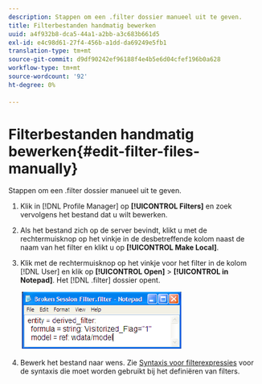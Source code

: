 ```yaml
---
description: Stappen om een .filter dossier manueel uit te geven.
title: Filterbestanden handmatig bewerken
uuid: a4f932b8-dca5-44a1-a2bb-a3c683b661d5
exl-id: e4c98d61-27f4-456b-a1dd-da69249e5fb1
translation-type: tm+mt
source-git-commit: d9df90242ef96188f4e4b5e6d04cfef196b0a628
workflow-type: tm+mt
source-wordcount: '92'
ht-degree: 0%

---
```


# Filterbestanden handmatig bewerken{#edit-filter-files-manually}

Stappen om een .filter dossier manueel uit te geven.

1. Klik in [!DNL Profile Manager] op **[!UICONTROL Filters]** en zoek vervolgens het bestand dat u wilt bewerken.
1. Als het bestand zich op de server bevindt, klikt u met de rechtermuisknop op het vinkje in de desbetreffende kolom naast de naam van het filter en klikt u op **[!UICONTROL Make Local]**.
1. Klik met de rechtermuisknop op het vinkje voor het filter in de kolom [!DNL User] en klik op **[!UICONTROL Open]** > **[!UICONTROL in Notepad]**. Het [!DNL .filter] dossier opent.

   ![](assets/filter_manualEdit.png)

1. Bewerk het bestand naar wens. Zie [Syntaxis voor filterexpressies](../../../../home/c-get-started/c-qry-lang-syntx/c-syntx-fltr-exp.md#concept-72f2563f809747a2a3cff7ec72462a15) voor de syntaxis die moet worden gebruikt bij het definiëren van filters.
